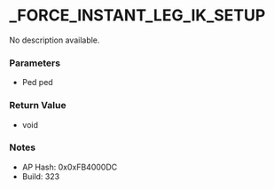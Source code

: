 # _FORCE_INSTANT_LEG_IK_SETUP

No description available.

### Parameters
* Ped ped

### Return Value
* void

### Notes
* AP Hash: 0x0xFB4000DC
* Build: 323

